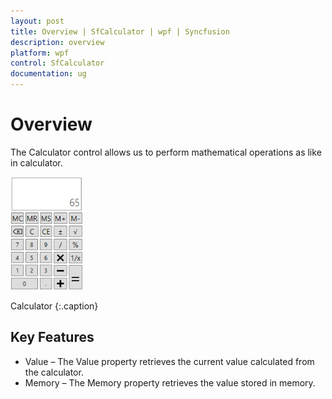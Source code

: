 ```yaml
---
layout: post
title: Overview | SfCalculator | wpf | Syncfusion
description: overview
platform: wpf
control: SfCalculator
documentation: ug
---
```


# Overview

The Calculator control allows us to perform mathematical operations as like in calculator.

![](Overview_images/Overview_img1.png)

Calculator
{:.caption}

## Key Features

* Value – The Value property retrieves the current value calculated from the calculator.
* Memory – The Memory property retrieves the value stored in memory.